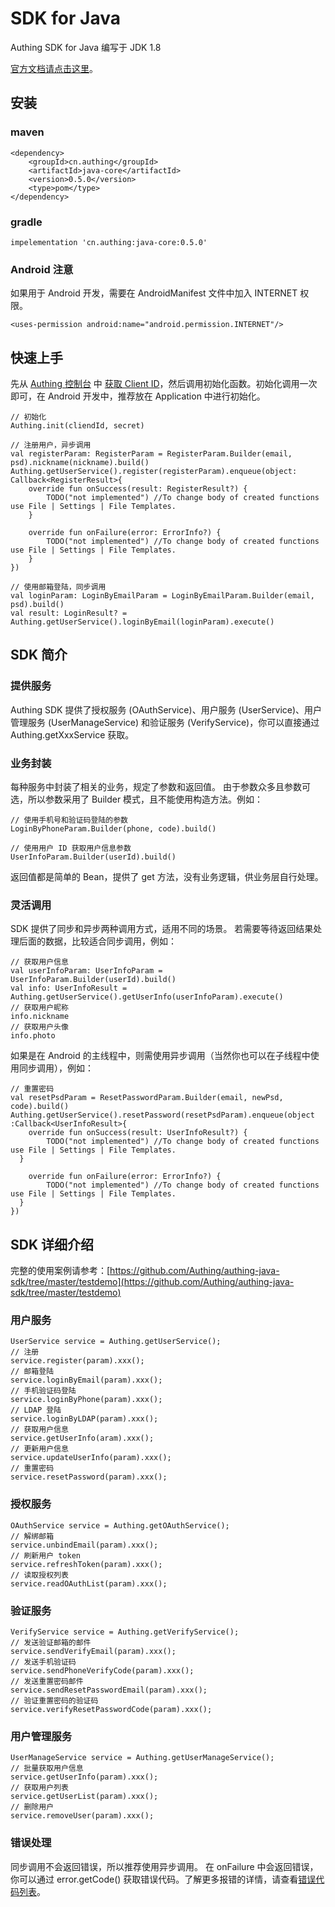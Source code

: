 # SDK for Java

Authing SDK for Java 编写于 JDK 1.8

[官方文档请点击这里](https://docs.authing.cn/)。

## 安装

### **maven**

```text
<dependency>
	<groupId>cn.authing</groupId>
	<artifactId>java-core</artifactId>
	<version>0.5.0</version>
	<type>pom</type>
</dependency>
```

### **gradle**

```text
impelementation 'cn.authing:java-core:0.5.0'
```

### **Android 注意**

如果用于 Android 开发，需要在 AndroidManifest 文件中加入 INTERNET 权限。

```text
<uses-permission android:name="android.permission.INTERNET"/>
```

## 快速上手

先从 [Authing 控制台](https://authing.cn/dashboard) 中 [获取 Client ID](https://docs.authing.cn/#/quick_start/howto)，然后调用初始化函数。初始化调用一次即可，在 Android 开发中，推荐放在 Application 中进行初始化。

```text
// 初始化
Authing.init(cliendId, secret)

// 注册用户，异步调用
val registerParam: RegisterParam = RegisterParam.Builder(email, psd).nickname(nickname).build()
Authing.getUserService().register(registerParam).enqueue(object: Callback<RegisterResult>{
    override fun onSuccess(result: RegisterResult?) {
        TODO("not implemented") //To change body of created functions use File | Settings | File Templates.
    }

    override fun onFailure(error: ErrorInfo?) {
        TODO("not implemented") //To change body of created functions use File | Settings | File Templates.
    }
})

// 使用邮箱登陆，同步调用
val loginParam: LoginByEmailParam = LoginByEmailParam.Builder(email, psd).build()
val result: LoginResult? = Authing.getUserService().loginByEmail(loginParam).execute()
```

## SDK 简介

### **提供服务**

Authing SDK 提供了授权服务 \(OAuthService\)、用户服务 \(UserService\)、用户管理服务 \(UserManageService\) 和验证服务 \(VerifyService\)，你可以直接通过 Authing.getXxxService 获取。

### **业务封装**

每种服务中封装了相关的业务，规定了参数和返回值。 由于参数众多且参数可选，所以参数采用了 Builder 模式，且不能使用构造方法。例如：

```text
// 使用手机号和验证码登陆的参数
LoginByPhoneParam.Builder(phone, code).build()

// 使用用户 ID 获取用户信息参数
UserInfoParam.Builder(userId).build()
```

返回值都是简单的 Bean，提供了 get 方法，没有业务逻辑，供业务层自行处理。

### **灵活调用**

SDK 提供了同步和异步两种调用方式，适用不同的场景。 若需要等待返回结果处理后面的数据，比较适合同步调用，例如：

```text
// 获取用户信息
val userInfoParam: UserInfoParam = UserInfoParam.Builder(userId).build()
val info: UserInfoResult = Authing.getUserService().getUserInfo(userInfoParam).execute()
// 获取用户昵称
info.nickname
// 获取用户头像
info.photo
```

如果是在 Android 的主线程中，则需使用异步调用（当然你也可以在子线程中使用同步调用），例如：

```text
// 重置密码
val resetPsdParam = ResetPasswordParam.Builder(email, newPsd, code).build()
Authing.getUserService().resetPassword(resetPsdParam).enqueue(object :Callback<UserInfoResult>{
    override fun onSuccess(result: UserInfoResult?) {
        TODO("not implemented") //To change body of created functions use File | Settings | File Templates.
  }

    override fun onFailure(error: ErrorInfo?) {
        TODO("not implemented") //To change body of created functions use File | Settings | File Templates.
  }
})
```

## SDK 详细介绍

完整的使用案例请参考：[https://github.com/Authing/authing-java-sdk/tree/master/testdemo](https://github.com/Authing/authing-java-sdk/tree/master/testdemo)

### **用户服务**

```text
UserService service = Authing.getUserService();
// 注册
service.register(param).xxx();
// 邮箱登陆
service.loginByEmail(param).xxx();
// 手机验证码登陆
service.loginByPhone(param).xxx();
// LDAP 登陆
service.loginByLDAP(param).xxx();
// 获取用户信息
service.getUserInfo(aram).xxx();
// 更新用户信息
service.updateUserInfo(param).xxx();
// 重置密码
service.resetPassword(param).xxx();
```

### **授权服务**

```text
OAuthService service = Authing.getOAuthService();
// 解绑邮箱
service.unbindEmail(param).xxx();
// 刷新用户 token
service.refreshToken(param).xxx();
// 读取授权列表
service.readOAuthList(param).xxx();
```

### **验证服务**

```text
VerifyService service = Authing.getVerifyService();
// 发送验证邮箱的邮件
service.sendVerifyEmail(param).xxx();
// 发送手机验证码
service.sendPhoneVerifyCode(param).xxx();
// 发送重置密码邮件
service.sendResetPasswordEmail(param).xxx();
// 验证重置密码的验证码
service.verifyResetPasswordCode(param).xxx();
```

### **用户管理服务**

```text
UserManageService service = Authing.getUserManageService();
// 批量获取用户信息
service.getUserInfo(param).xxx();
// 获取用户列表
service.getUserList(param).xxx();
// 删除用户
service.removeUser(param).xxx();
```

### 错误处理

同步调用不会返回错误，所以推荐使用异步调用。 在 onFailure 中会返回错误，你可以通过 error.getCode\(\) 获取错误代码。了解更多报错的详情，请查看[错误代码列表](https://docs.authing.cn/authing/advanced/error-code)。

